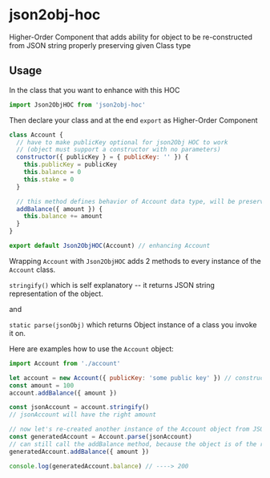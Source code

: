 # json2obj-hoc
Higher-Order Component that adds ability for object to be re-constructed from JSON string properly preserving given Class type

## Usage

In the class that you want to enhance with this HOC
```js
import Json2ObjHOC from 'json2obj-hoc'

```
Then declare your class and at the end ```export``` as Higher-Order Component
```js
class Account {
  // have to make publicKey optional for json2Obj HOC to work
  // (object must support a constructor with no parameters)
  constructor({ publicKey } = { publicKey: '' }) {
    this.publicKey = publicKey
    this.balance = 0
    this.stake = 0
  }

  // this method defines behavior of Account data type, will be preserved after you deserialize the object
  addBalance({ amount }) {
    this.balance += amount
  }
}

export default Json2ObjHOC(Account) // enhancing Account
```
Wrapping ```Account``` with ```Json2ObjHOC``` adds 2 methods to every instance of the ```Account``` class.

```stringify()``` which is self explanatory -- it returns JSON string representation of the object.

and

```static parse(jsonObj)``` which returns Object instance of a class you invoke it on.

Here are examples how to use the ```Account``` object:

```js
import Account from './account'

let account = new Account({ publicKey: 'some public key' }) // constructor with required parameter
const amount = 100
account.addBalance({ amount })

const jsonAccount = account.stringify()
// jsonAccount will have the right amount

// now let's re-created another instance of the Account object from JSON string
const generatedAccount = Account.parse(jsonAccount)
// can still call the addBalance method, because the object is of the right type
generatedAccount.addBalance({ amount })

console.log(generatedAccount.balance) // ----> 200
```
